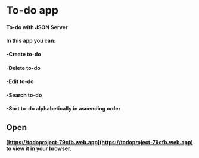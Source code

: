 # To-do app

#### To-do with JSON Server
#### In this app you can:
#### -Create to-do
#### -Delete to-do
#### -Edit to-do
#### -Search to-do
#### -Sort to-do alphabetically in ascending order

## Open

#### [https://todoproject-79cfb.web.app](https://todoproject-79cfb.web.app) to view it in your browser.
